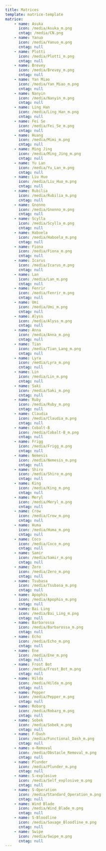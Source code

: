 ```yaml
---
title: Matrices
template: matrice-template
matrice:
    - name: Asuka
      icon: /media/Asuka_m.png
      cntag: /media/CN.png
    - name: Yanuo
      icon: /media/Yanuo_m.png
      cntag: null
    - name: Plotti
      icon: /media/Plotti_m.png
      cntag: null
    - name: Brevey
      icon: /media/Brevey_m.png
      cntag: null
    - name: Yan Miao
      icon: /media/Yan_Miao_m.png
      cntag: null
    - name: Nanyin
      icon: /media/Nanyin_m.png
      cntag: null
    - name: Ling Han
      icon: /media/Ling_Han_m.png
      cntag: null
    - name: Fei Se
      icon: /media/Fei_Se_m.png
      cntag: null
    - name: Huang
      icon: /media/Mimi_m.png
      cntag: null
    - name: Ming Jing
      icon: /media/Ming_Jing_m.png
      cntag: null
    - name: Yu Lan
      icon: /media/Yu_Lan_m.png
      cntag: null
    - name: Liu Huo
      icon: /media/Liu_Huo_m.png
      cntag: null
    - name: Rubilia
      icon: /media/Rubilia_m.png
      cntag: null
    - name: Gnonno
      icon: /media/Gnonno_m.png
      cntag: null
    - name: Scylla
      icon: /media/Scylla_m.png
      cntag: null
    - name: Haboela
      icon: /media/Haboela_m.png
      cntag: null
    - name: Fiona
      icon: /media/Fiona_m.png
      cntag: null
    - name: Icarus
      icon: /media/Icarus_m.png
      cntag: null
    - name: Lan
      icon: /media/Lan_m.png
      cntag: null
    - name: Fenrir
      icon: /media/Fenrir_m.png
      cntag: null
    - name: Umi
      icon: /media/Umi_m.png
      cntag: null
    - name: Alyss
      icon: /media/Alyss_m.png
      cntag: null
    - name: Anna
      icon: /media/Anna_m.png
      cntag: null
    - name: Tian
      icon: /media/Tian_Lang_m.png
      cntag: null
    - name: Lyra
      icon: /media/Lyra_m.png
      cntag: null
    - name: Lin
      icon: /media/Lin_m.png
      cntag: null
    - name: Saki
      icon: /media/Saki_m.png
      cntag: null
    - name: Ruby
      icon: /media/Ruby_m.png
      cntag: null
    - name: Claudia
      icon: /media/Claudia_m.png
      cntag: null
    - name: Cobalt-B
      icon: /media/Cobalt-B_m.png
      cntag: null
    - name: Frigg
      icon: /media/Frigg_m.png
      cntag: null
    - name: Nemesis
      icon: /media/Nemesis_m.png
      cntag: null
    - name: Shiro
      icon: /media/Shiro_m.png
      cntag: null
    - name: King
      icon: /media/King_m.png
      cntag: null
    - name: Meryl
      icon: /media/Meryl_m.png
      cntag: null
    - name: Crow
      icon: /media/Crow_m.png
      cntag: null
    - name: Huma
      icon: /media/Huma_m.png
      cntag: null
    - name: Coco
      icon: /media/Coco_m.png
      cntag: null
    - name: Samir
      icon: /media/Samir_m.png
      cntag: null
    - name: Zero
      icon: /media/Zero_m.png
      cntag: null
    - name: Tsubasa
      icon: /media/Tsubasa_m.png
      cntag: null
    - name: Apophis
      icon: /media/Apophis_m.png
      cntag: null
    - name: Bai Ling
      icon: /media/Bai_Ling_m.png
      cntag: null
    - name: Barbarossa
      icon: /media/Barbarossa_m.png
      cntag: null
    - name: Echo
      icon: /media/Echo_m.png
      cntag: null
    - name: Ene
      icon: /media/Ene_m.png
      cntag: null
    - name: Frost Bot
      icon: /media/Frost_Bot_m.png
      cntag: null
    - name: Hilda
      icon: /media/Hilda_m.png
      cntag: null
    - name: Pepper
      icon: /media/Pepper_m.png
      cntag: null
    - name: Robarg
      icon: /media/Robarg_m.png
      cntag: null
    - name: Sobek
      icon: /media/Sobek_m.png
      cntag: null
    - name: F-Dash
      icon: /media/Functional_Dash_m.png
      cntag: null
    - name: o-Removal
      icon: /media/Obstacle_Removal_m.png
      cntag: null
    - name: Plunder
      icon: /media/Plunder_m.png
      cntag: null
    - name: S-explosive
      icon: /media/Self_explosive_m.png
      cntag: null
    - name: S-Operation
      icon: /media/Standard_Operation_m.png
      cntag: null
    - name: Wind Blade
      icon: /media/Wind_Blade_m.png
      cntag: null
    - name: S-Bloodline
      icon: /media/Savage_Bloodline_m.png
      cntag: null
    - name: Swipe
      icon: /media/Swipe_m.png
      cntag: null
---
```

